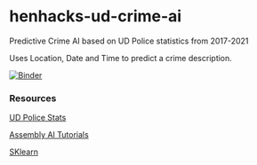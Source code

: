 # henhacks-ud-crime-ai

Predictive Crime AI based on UD Police statistics from 2017-2021

Uses Location, Date and Time to predict a crime description.

[![Binder](https://mybinder.org/badge_logo.svg)](https://mybinder.org/v2/gh/Pink-Hat-Hacker/henhacks-ud-crime-ai/main)

### Resources
[UD Police Stats](https://www1.udel.edu/police/crime-stats/)

[Assembly AI Tutorials](https://www.youtube.com/playlist?list=PLcWfeUsAys2lpJzESyeRUVvJlU6ycjr-b)

[SKlearn](https://scikit-learn.org/stable/)

